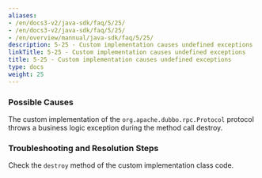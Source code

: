 ```yaml
---
aliases:
- /en/docs3-v2/java-sdk/faq/5/25/
- /en/docs3-v2/java-sdk/faq/5/25/
- /en/overview/mannual/java-sdk/faq/5/25/
description: 5-25 - Custom implementation causes undefined exceptions
linkTitle: 5-25 - Custom implementation causes undefined exceptions
title: 5-25 - Custom implementation causes undefined exceptions
type: docs
weight: 25
---
```







### Possible Causes

The custom implementation of the `org.apache.dubbo.rpc.Protocol` protocol throws a business logic exception during the method call destroy.

### Troubleshooting and Resolution Steps

Check the `destroy` method of the custom implementation class code.

